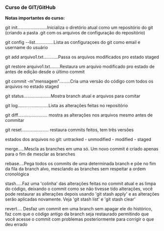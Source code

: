 ### Curso de GIT/GitHub

**Notas importantes do curso:**  

git init........................Inicializa o diretório atual como um repositório do git (criando a pasta .git com os arquivos de configuração do repositório)

git config --list...............Lista as configuraçoes do git como email e username do usuário

git add arquivo1.txt............Passa os arquivos modificados pro estado staged

git restore arquivo1.txt........Restaura um arquivo modificado pro estado de antes de edição desde o último commit

git commit -m"mensagem".........Cria uma versão do código com todos os arquivos no estado staged

git status......................Mostra branch atual e arquivos para comitar

git log.........................Lista as alterações feitas no repositório

git diff........................ mostra as alterações nos arquivos mesmo antes de commitar

git reset...................... restaura commits feitos, tem três versões

  
  

estados dos arquivos no git: untracked - unmodified - modified - staged

  

merge.....Mescla as branches em uma só. Um novo commit é criado apenas para o fim de mesclar as branches

rebase....Pega todos os commits de uma determinada branch e põe no fim da fila da branch alvo, mesclando as branches sem respeitar a ordem cronológica

stash.....Faz uma 'colinha' das alterações feitas no commit atual e as limpa do código, deixando o commit como se não tivesse tido alterações, você pode restaurar as alterações depois usando 'git stash apply' e as alterações serão aplicadas novamente. Veja 'git stash list' e 'git stash clear'

revert.... Desfaz um commit em uma branch sem apagar ele do histórico, faz com que o código antigo da branch seja restaurado permitindo que você acesse o commit com problemas posteriormente para corrigir o que deu errado